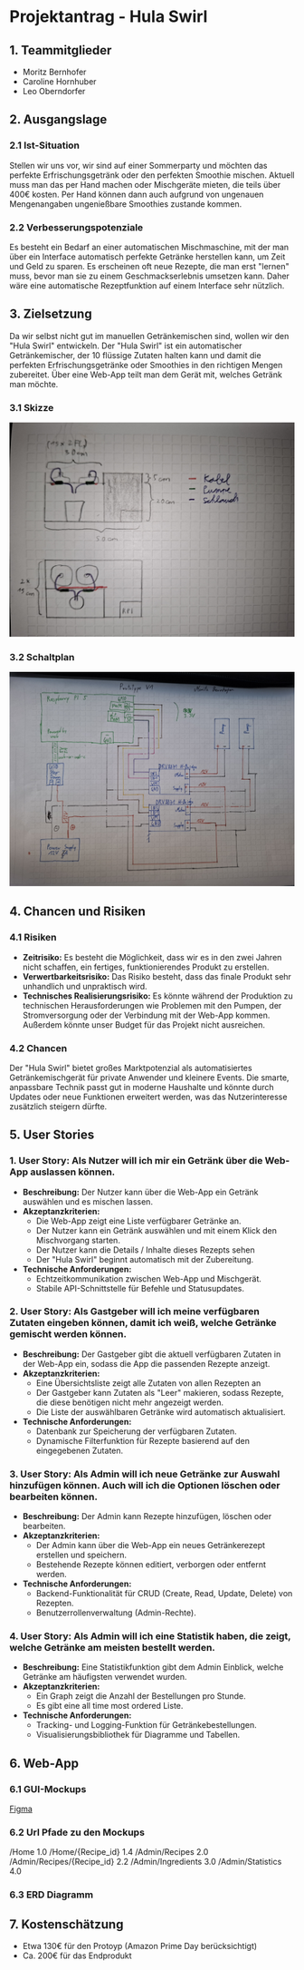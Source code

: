 # Projektantrag - Hula Swirl

## 1. Teammitglieder
* Moritz Bernhofer
* Caroline Hornhuber
* Leo Oberndorfer

## 2. Ausgangslage

### 2.1 Ist-Situation
Stellen wir uns vor, wir sind auf einer Sommerparty und möchten das perfekte Erfrischungsgetränk oder den perfekten Smoothie mischen. Aktuell muss man das per Hand machen oder Mischgeräte mieten, die teils über 400€ kosten. Per Hand können dann auch aufgrund von ungenauen Mengenangaben ungenießbare Smoothies zustande kommen. 

### 2.2 Verbesserungspotenziale
Es besteht ein Bedarf an einer automatischen Mischmaschine, mit der man über ein Interface automatisch perfekte Getränke herstellen kann, um Zeit und Geld zu sparen. Es erscheinen oft neue Rezepte, die man erst "lernen" muss, bevor man sie zu einem Geschmackserlebnis umsetzen kann. Daher wäre eine automatische Rezeptfunktion auf einem Interface sehr nützlich.

## 3. Zielsetzung
Da wir selbst nicht gut im manuellen Getränkemischen sind, wollen wir den "Hula Swirl" entwickeln. Der "Hula Swirl" ist ein automatischer Getränkemischer, der 10 flüssige Zutaten halten kann und damit die perfekten Erfrischungsgetränke oder Smoothies in den richtigen Mengen zubereitet. Über eine Web-App teilt man dem Gerät mit, welches Getränk man möchte.


### 3.1 Skizze
![](hardware/Skizze.jpg)

### 3.2 Schaltplan
![](hardware/Schaltplan.jpg)

## 4. Chancen und Risiken

### 4.1 Risiken
* **Zeitrisiko:** Es besteht die Möglichkeit, dass wir es in den zwei Jahren nicht schaffen, ein fertiges, funktionierendes Produkt zu erstellen.
* **Verwertbarkeitsrisiko:** Das Risiko besteht, dass das finale Produkt sehr unhandlich und unpraktisch wird.
* **Technisches Realisierungsrisiko:** Es könnte während der Produktion zu technischen Herausforderungen wie Problemen mit den Pumpen, der Stromversorgung oder der Verbindung mit der Web-App kommen. Außerdem könnte unser Budget für das Projekt nicht ausreichen.

### 4.2 Chancen
Der "Hula Swirl" bietet großes Marktpotenzial als automatisiertes Getränkemischgerät für private Anwender und kleinere Events. Die smarte, anpassbare Technik passt gut in moderne Haushalte und könnte durch Updates oder neue Funktionen erweitert werden, was das Nutzerinteresse zusätzlich steigern dürfte.

## 5. User Stories
### 1. User Story: Als Nutzer will ich mir ein Getränk über die Web-App auslassen können.
- **Beschreibung:** Der Nutzer kann über die Web-App ein Getränk auswählen und es mischen lassen.
- **Akzeptanzkriterien:**
  - Die Web-App zeigt eine Liste verfügbarer Getränke an.
  - Der Nutzer kann ein Getränk auswählen und mit einem Klick den Mischvorgang starten.
  - Der Nutzer kann die Details / Inhalte dieses Rezepts sehen
  - Der "Hula Swirl" beginnt automatisch mit der Zubereitung.
- **Technische Anforderungen:**
  - Echtzeitkommunikation zwischen Web-App und Mischgerät.
  - Stabile API-Schnittstelle für Befehle und Statusupdates.

### 2. User Story: Als Gastgeber will ich meine verfügbaren Zutaten eingeben können, damit ich weiß, welche Getränke gemischt werden können.
- **Beschreibung:** Der Gastgeber gibt die aktuell verfügbaren Zutaten in der Web-App ein, sodass die App die passenden Rezepte anzeigt.
- **Akzeptanzkriterien:**
  - Eine Übersichtsliste zeigt alle Zutaten von allen Rezepten an
  - Der Gastgeber kann Zutaten als "Leer" makieren, sodass Rezepte, die diese benötigen nicht mehr angezeigt werden.
  - Die Liste der auswählbaren Getränke wird automatisch aktualisiert.
- **Technische Anforderungen:**
  - Datenbank zur Speicherung der verfügbaren Zutaten.
  - Dynamische Filterfunktion für Rezepte basierend auf den eingegebenen Zutaten.

### 3. User Story: Als Admin will ich neue Getränke zur Auswahl hinzufügen können. Auch will ich die Optionen löschen oder bearbeiten können.
- **Beschreibung:** Der Admin kann Rezepte hinzufügen, löschen oder bearbeiten.
- **Akzeptanzkriterien:**
  - Der Admin kann über die Web-App ein neues Getränkerezept erstellen und speichern.
  - Bestehende Rezepte können editiert, verborgen oder entfernt werden.
- **Technische Anforderungen:**
  - Backend-Funktionalität für CRUD (Create, Read, Update, Delete) von Rezepten.
  - Benutzerrollenverwaltung (Admin-Rechte).

### 4. User Story: Als Admin will ich eine Statistik haben, die zeigt, welche Getränke am meisten bestellt werden.
- **Beschreibung:** Eine Statistikfunktion gibt dem Admin Einblick, welche Getränke am häufigsten verwendet wurden.
- **Akzeptanzkriterien:**
  - Ein Graph zeigt die Anzahl der Bestellungen pro Stunde.
  - Es gibt eine all time most ordered Liste.
- **Technische Anforderungen:**
  - Tracking- und Logging-Funktion für Getränkebestellungen.
  - Visualisierungsbibliothek für Diagramme und Tabellen.

## 6. Web-App

### 6.1 GUI-Mockups
[Figma](https://www.figma.com/design/Kv5zzkLDU8AcD5gaHvIsNp/HulaSwirl?node-id=3-4&t=TftDCDX82oTWYwnj-1)

### 6.2 Url Pfade zu den Mockups

/Home				1.0
/Home/{Recipe_id}		1.4
/Admin/Recipes			2.0	
/Admin/Recipes/{Recipe_id}	2.2
/Admin/Ingredients		3.0
/Admin/Statistics		4.0

### 6.3 ERD Diagramm

## 7. Kostenschätzung

- Etwa 130€ für den Protoyp (Amazon Prime Day berücksichtigt)
- Ca. 200€ für das Endprodukt
